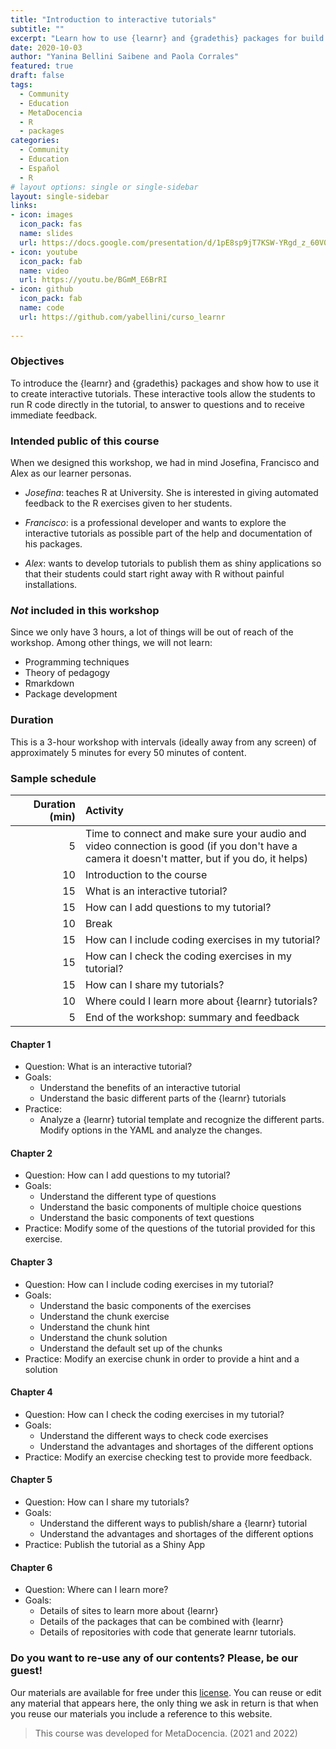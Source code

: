 ```yaml
---
title: "Introduction to interactive tutorials"
subtitle: ""
excerpt: "Learn how to use {learnr} and {gradethis} packages for build interactivew tutorials using R"
date: 2020-10-03
author: "Yanina Bellini Saibene and Paola Corrales"
featured: true
draft: false
tags:
  - Community
  - Education
  - MetaDocencia
  - R
  - packages
categories:
  - Community
  - Education
  - Español
  - R
# layout options: single or single-sidebar
layout: single-sidebar
links:
- icon: images
  icon_pack: fas
  name: slides
  url: https://docs.google.com/presentation/d/1pE8sp9jT7KSW-YRgd_z_60V0nx4zZuZyPRZy1BKuJ_g/edit?usp=sharing
- icon: youtube
  icon_pack: fab
  name: video
  url: https://youtu.be/BGmM_E6BrRI
- icon: github
  icon_pack: fab
  name: code
  url: https://github.com/yabellini/curso_learnr
  
---
```


### Objectives 

To introduce the {learnr} and {gradethis} packages and show how to use it to create interactive tutorials. These interactive tools allow the students to run R code directly in the tutorial, to answer to questions and to receive immediate feedback. 

### Intended public of this course

When we designed this workshop, we had in mind Josefina, Francisco and Alex as our learner personas. 

* _Josefina_: teaches R at University. She is interested in giving automated feedback to the R exercises given to her students. 

* _Francisco_: is a professional developer and wants to explore the interactive tutorials as possible part of the help and documentation of his packages. 

* _Alex_: wants to develop tutorials to publish them as shiny applications so that their students could start right away with R without painful installations. 


### _Not_ included in this workshop

Since we only have 3 hours, a lot of things will be out of reach of the workshop. Among other things, we will not learn:

* Programming techniques 
* Theory of pedagogy
* Rmarkdown 
* Package development

### Duration

This is a 3-hour workshop with intervals (ideally away from any screen) of approximately 5 minutes for every 50 minutes of content.

### Sample schedule 


|  Duration (min) |  Activity  |
| ---:  | :----------- |
 | 5  <img width="150"/>|  Time to connect and make sure your audio and video connection is good (if you don't have a camera it doesn't matter, but if you do, it helps)|
 | 10 |  Introduction to the course |
 | 15 |  What is an interactive tutorial? |
 | 15 |  How can I add questions to my tutorial? |
 | 10 |  Break |
 | 15 |  How can I include coding exercises in my tutorial? |
 | 15 |  How can I check the coding exercises in my tutorial? |
 | 15 |  How can I share my tutorials? |
 | 10 |  Where could I learn more about {learnr} tutorials? |
 | 5  | End of the workshop: summary and feedback |

#### Chapter 1

* Question: What is an interactive tutorial?
* Goals:
    - Understand the benefits of an interactive tutorial
    - Understand the basic different parts of the {learnr} tutorials
* Practice:
    - Analyze a {learnr} tutorial template and recognize the different parts. Modify options in the YAML and analyze the changes.

#### Chapter 2

* Question: How can I add questions to my tutorial?
* Goals:
    - Understand the different type of questions
    - Understand the basic components of multiple choice questions
    - Understand the basic components of text questions
* Practice: Modify some of the questions of the  tutorial provided for this exercise.

#### Chapter 3

* Question: How can I include coding exercises in my tutorial? 
* Goals:
    * Understand the basic components of the exercises
    * Understand the chunk exercise
    * Understand the chunk hint
    * Understand the chunk solution
    * Understand the default set up of the chunks
* Practice: Modify an exercise chunk in order to provide a hint and a solution

#### Chapter 4

* Question: How can I check the coding exercises in my tutorial?
* Goals:
    * Understand the different ways to check code exercises
    * Understand the advantages and shortages of the different options
* Practice: Modify an exercise checking test to provide more feedback.

#### Chapter 5

* Question: How can I share my tutorials?
* Goals:
    * Understand the different ways to publish/share a {learnr} tutorial 
    * Understand the advantages and shortages of the different options
* Practice: Publish the tutorial as a Shiny App

#### Chapter 6

* Question: Where can I learn more?
* Goals:
    * Details of sites to learn more about {learnr}
    * Details of the packages that can be combined with {learnr}
    * Details of repositories with code that generate learnr tutorials.


### Do you want to re-use any of our contents? Please, be our guest!

Our materials are available for free under this [license](https://creativecommons.org/licenses/by/4.0/deed.es). You can reuse or edit any material that appears here, the only thing we ask in return is that when you reuse our materials you include a reference to this website.

> This course was developed for MetaDocencia. (2021 and 2022)